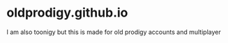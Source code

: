 # oldprodigy.github.io

I am also toonigy but this is made for old prodigy accounts and multiplayer
